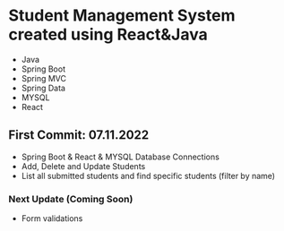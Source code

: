 # Student Management System created using React&Java
- Java
- Spring Boot
- Spring MVC
- Spring Data
- MYSQL
- React

## First Commit: 07.11.2022
* Spring Boot & React & MYSQL Database Connections
* Add, Delete and Update Students
* List all submitted students and find specific students (filter by name)

### Next Update (Coming Soon)
* Form validations
